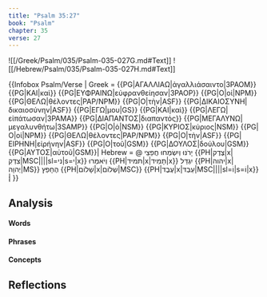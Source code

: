 ```yaml
---
title: "Psalm 35:27"
book: "Psalm"
chapter: 35
verse: 27
---
```

![[/Greek/Psalm/035/Psalm-035-027G.md#Text]]
![[/Hebrew/Psalm/035/Psalm-035-027H.md#Text]]

{{Infobox Psalm/Verse |
  Greek = {{PG|ΑΓΑΛΛΙΑΩ|ἀγαλλιάσαιντο|3PAOM}} {{PG|ΚΑΙ|καὶ}} {{PG|ΕΥΦΡΑΙΝΩ|εὐφρανθείησαν|3PAOP}} {{PG|Ο|οἱ|NPM}} {{PG|ΘΕΛΩ|θέλοντες|PAP/NPM}} {{PG|Ο|τὴν|ASF}} {{PG|ΔΙΚΑΙΟΣΥΝΗ|δικαιοσύνην|ASF}} {{PG|ΕΓΩ|μου|GS}} {{PG|ΚΑΙ|καὶ}} {{PG|ΛΕΓΩ|εἰπάτωσαν|3PAMA}} {{PG|ΔΙΑΠΑΝΤΟΣ|διαπαντός}} {{PG|ΜΕΓΑΛΥΝΩ|μεγαλυνθήτω|3SAMP}} {{PG|Ο|ὁ|NSM}} {{PG|ΚΥΡΙΟΣ|κύριος|NSM}} {{PG|Ο|οἱ|NPM}} {{PG|ΘΕΛΩ|θέλοντες|PAP/NPM}} {{PG|Ο|τὴν|ASF}} {{PG|ΕΙΡΗΝΗ|εἰρήνην|ASF}} {{PG|Ο|τοῦ|GSM}} {{PG|ΔΟΥΛΟΣ|δούλου|GSM}} {{PG|ΑΥΤΟΣ|αὐτοῦ|GSM}}|
  Hebrew = @
יָרֹנּוּ
וְיִשְׂמְחוּ
חֲפֵצֵי
{{PH|צֶדֶק|x|צִדְקִ|MSC||||sl=ני|s=י|x}}
וְיֹאמְרוּ
{{PH|תמיד|x|תָמִיד|x}}
יִגְדַּל
{{PH|יהוה|x|יְהוָה|MS}}
הֶחָפֵץ
{{PH|שָׁלוֹם|x|שְׁלוֹם|MSC}} {{PH|עֶבֶד|x|עַבְדּ|MSC||||sl=וֹ|s=וֹ|x}}
׃|
}}

## Analysis

#### Words

#### Phrases

#### Concepts

## Reflections
